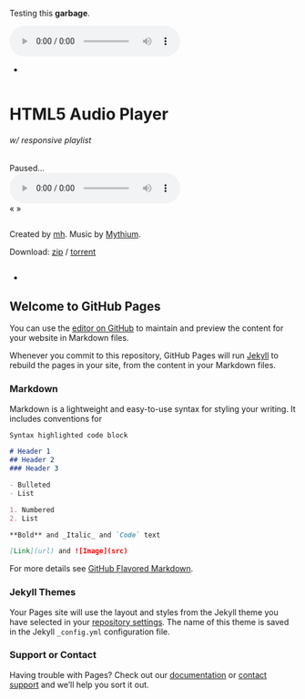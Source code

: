 <html>
<head>
  <script src="audio.js"></script>
</head>
<body>

Testing this **garbage**.

<audio controls>
  <source src="https://dl.dropboxusercontent.com/u/837649/music/2017/THA-disruptorcannon.mp3" type="audio/mpeg">
Your browser does not support the audio element.
</audio>

-

<div class="container">
    <div class="column center">
        <h1>HTML5 Audio Player</h1>
        <h6>w/ responsive playlist</h6>
    </div>
    <div class="column add-bottom">
        <div id="mainwrap">
            <div id="nowPlay">
                <span class="left" id="npAction">Paused...</span>
                <span class="right" id="npTitle"></span>
            </div>
            <div id="audiowrap">
                <div id="audio0">
                    <audio preload id="audio1" controls="controls">Your browser does not support HTML5 Audio!</audio>
                </div>
                <div id="tracks">
                    <a id="btnPrev">&laquo;</a>
                    <a id="btnNext">&raquo;</a>
                </div>
            </div>
            <div id="plwrap">
                <ul id="plList"></ul>
            </div>
        </div>
    </div>
    <div class="column add-bottom center">
        <p>Created by <a href="http://www.markhillard.com/">mh</a>. Music by <a href="http://www.mythium.net/">Mythium</a>.</p>
        <p>Download: <a href="https://archive.org/download/mythium/mythium_vbr_mp3.zip">zip</a> / <a href="https://archive.org/download/mythium/mythium_archive.torrent">torrent</a></p>
    </div>
</div>

-

## Welcome to GitHub Pages

You can use the [editor on GitHub](https://github.com/Hamst3r/tha/edit/master/index.md) to maintain and preview the content for your website in Markdown files.

Whenever you commit to this repository, GitHub Pages will run [Jekyll](https://jekyllrb.com/) to rebuild the pages in your site, from the content in your Markdown files.

### Markdown

Markdown is a lightweight and easy-to-use syntax for styling your writing. It includes conventions for

```markdown
Syntax highlighted code block

# Header 1
## Header 2
### Header 3

- Bulleted
- List

1. Numbered
2. List

**Bold** and _Italic_ and `Code` text

[Link](url) and ![Image](src)
```

For more details see [GitHub Flavored Markdown](https://guides.github.com/features/mastering-markdown/).

### Jekyll Themes

Your Pages site will use the layout and styles from the Jekyll theme you have selected in your [repository settings](https://github.com/Hamst3r/tha/settings). The name of this theme is saved in the Jekyll `_config.yml` configuration file.

### Support or Contact

Having trouble with Pages? Check out our [documentation](https://help.github.com/categories/github-pages-basics/) or [contact support](https://github.com/contact) and we’ll help you sort it out.
